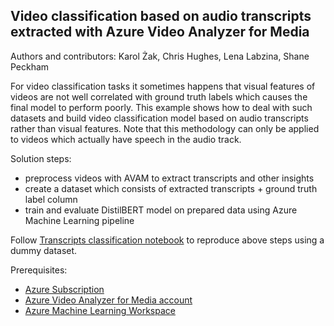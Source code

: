 ## Video classification based on audio transcripts extracted with Azure Video Analyzer for Media

Authors and contributors: Karol Żak, Chris Hughes, Lena Labzina, Shane Peckham

For video classification tasks it sometimes happens that visual features of videos are not well correlated with ground truth labels which causes the final model to perform poorly. This example shows how to deal with such datasets and build video classification model based on audio transcripts rather than visual features. Note that this methodology can only be applied to videos which actually have speech in the audio track.

Solution steps:
- preprocess videos with AVAM to extract transcripts and other insights
- create a dataset which consists of extracted transcripts + ground truth label column
- train and evaluate DistilBERT model on prepared data using Azure Machine Learning pipeline

Follow [Transcripts classification notebook](notebooks/Transcripts%20classification.ipynb) to reproduce above steps using a dummy dataset.

Prerequisites:
- [Azure Subscription](https://azure.microsoft.com/en-us/free)
- [Azure Video Analyzer for Media account](https://docs.microsoft.com/en-us/azure/azure-video-analyzer/video-analyzer-for-media-docs/connect-to-azure#create-a-new-account-on-azure)
- [Azure Machine Learning Workspace](https://docs.microsoft.com/en-us/azure/machine-learning/quickstart-create-resources#create-the-workspace)